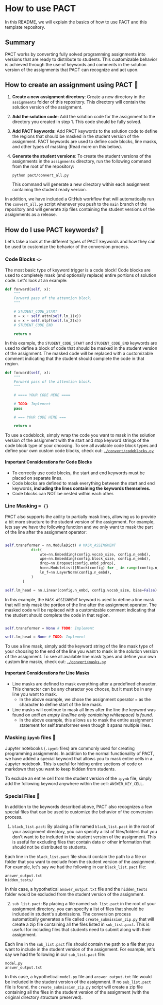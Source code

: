 # How to use PACT

In this README, we will explain the basics of how to use PACT and this template repository.

## Summary
PACT works by converting fully solved programming assignments into versions that
are ready to distribute to students. This customizable behavior is achieved 
through the use of keywords and comments in the solution version of the assignments
that PACT can recognize and act upon.

## How to create an assignment using PACT 📝

1. **Create a new assignment directory**: Create a new directory in the `assignments` folder of this repository. This directory will contain the solution version of the assignment.

2. **Add the solution code**: Add the solution code for the assignment to the directory you created in step 1. This code should be fully solved.

3. **Add PACT keywords**: Add PACT keywords to the solution code to define the regions that should be masked in the student version of the assignment. PACT keywords are used to define code blocks, line masks, and other types of masking (Read more on this below).

4. **Generate the student versions**: To create the student versions of the assignments in the `assignments` directory, run the following command from the root of the repository:

    ```bash
    python pact/convert_all.py
    ```

    This command will generate a new directory within each assignment containing the student ready version.

In addition, we have included a GitHub workflow that will automatically run the `convert_all.py` script whenever you push to the `main` branch of the repository and will generate zip files containing the student versions of the assignments as a release.


## How do I use PACT keywords? 🤔

Let's take a look at the different types of PACT keywords and how they can be used to customize the behavior of the conversion process.

### Code Blocks `<>`

The most basic type of keyword trigger is a code block! Code blocks are used to
completely mask (and optionally replace) entire portions of solution code. Let's
look at an example:
    
```python
def forward(self, x):
    """
    Forward pass of the attention block.
    """

    # STUDENT_CODE_START
    x = x + self.attn(self.ln_1(x))
    x = x + self.mlpf(self.ln_2(x))
    # STUDENT_CODE_END

    return x
```

In this example, the `STUDENT_CODE_START` and `STUDENT_CODE_END` keywords are used
to define a block of code that should be masked in the student version of the assignment.
The masked code will be replaced with a customizable comment indicating that the student 
should complete the code in that region.

```python
def forward(self, x):
    """
    Forward pass of the attention block.
    """

    # ==== YOUR CODE HERE ====

    # TODO: Implement
    pass

    # === YOUR CODE HERE ===

    return x
```

To use a codeblock, simply wrap the code you want to mask in the solution version
of the assignment with the start and stop keyword strings of the code block type
of your choosing. To see all available code block types and define your own custom
code blocks, check out: [`./convert/codeblocks.py`](./convert/codeblocks.py)

#### Important Considerations for Code Blocks
- To correctly use code blocks, the start and end keywords must be placed on separate lines.
- Code blocks are defined to mask everything between the start and end keywords, **including the lines containing the keywords themselves.**
- Code blocks can NOT be nested within each other.


### Line Masking `= {}`

PACT also supports the ability to partially mask lines, allowing us to provide a
bit more structure to the student version of the assignment. For example, lets say
we have the following function and we only want to mask the part of the line after
the assignment operator:

```python

self.transformer = nn.ModuleDict( # MASK_ASSINGMENT
            dict(
                wte=nn.Embedding(config.vocab_size, config.n_embd),
                wpe=nn.Embedding(config.block_size, config.n_embd),
                drop=nn.Dropout(config.embd_pdrop),
                h=nn.ModuleList([Block(config) for _ in range(config.n_layer)]),
                ln_f=nn.LayerNorm(config.n_embd),
            )
        )

self.lm_head = nn.Linear(config.n_embd, config.vocab_size, bias=False) # MASK_ASSIGNMENT

```

In this example, the `MASK_ASSIGNMENT` keyword is used to define a line mask that
will only mask the portion of the line after the assignment operator. The masked
code will be replaced with a customizable comment indicating that the student should
complete the code in that region.

```python

self.transformer = None # TODO: Implement

self.lm_head = None # TODO: Implement

```

To use a line mask, simply add the keyword string of the line mask type of your choosing
to the end of the line you want to mask in the solution version of the assignment. To
see all available line mask types and define your own custom line masks, check out:
[`./convert/masks.py`](./convert/masks.py)

#### Important Considerations for Line Masks
- Line masks are defined to mask everything after a predefined character. This character can be any character you choose, but it must be in any line you want to mask.
    - In the above example, we chose the assignment operator `=` as the character to define start of the line mask.
- Line masks will continue to mask all lines after the line the keyword was found on *until an empty line(line only containing whitespace) is found.*
    - In the above example, this allows us to mask the entire assignment statement for self.transformer even though it spans multiple lines.


### Masking `ipynb` files 📒
Jupyter notebooks (`.ipynb` files) are commonly used for creating programming assignments.
In addition to the normal functionality of PACT, we have added a special keyword that allows
you to mask entire cells in a Jupyter notebook. This is useful for hiding entire sections of
code or markdown that you want to keep hidden from students.

To exclude an entire cell from the student version of the `ipynb` file, simply add the following
keyword anywhere within the cell: `ANSWER_KEY_CELL`.


### Special Files 📁

In addition to the keywords described above, PACT also recognizes a few
special files that can be used to customize the behavior of the conversion process.

1. `black_list.pact`: By placing a file named `black_list.pact` in the root of your assignment directory, you can specify a list of files/folders that you don't want to be included in the student version of the assignment. This is useful for excluding files that contain data or other information that should not be distributed to students.

Each line in the `black_list.pact` file should contain the path to a file or folder that you want to exclude from the student version of the assignment. For example, let's say we had the following in our `black_list.pact` file:

    answer_output.txt
    hidden_tests/

In this case, a hypothetical `answer_output.txt` file and the `hidden_tests` folder would be excluded from the student version of the assignment.


2. `sub_list.pact`: By placing a file named `sub_list.pact` in the root of your assignment directory, you can specify a list of files that should be included in student's submissions. The conversion process automatically generates a file called `create_submission_zip.py` that will create a zip file containing all the files listed in `sub_list.pact`. This is useful for including files that students need to submit along with their assignment.

Each line in the `sub_list.pact` file should contain the path to a file that you want to include in the student version of the assignment. For example, let's say we had the following in our `sub_list.pact` file:

    model.py
    answer_output.txt

In this case, a hypothetical `model.py` file and `answer_output.txt` file would be included in the student version of the assignment. If no `sub_list.pact` file is found, the `create_submission_zip.py` script will create a zip file containing all the files in the student version of the assignment (with the original directory structure preserved).